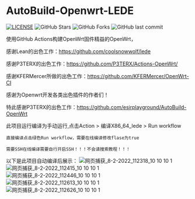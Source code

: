 # AutoBuild-Openwrt-LEDE

[![LICENSE](https://img.shields.io/github/license/mashape/apistatus.svg?style=flat&logo=github&label=LICENSE)](https://github.com/lunseil/AutoBuild-LEDE/blob/main/LICENSE)
![GitHub Stars](https://img.shields.io/github/stars/lunseil/AutoBuild-LEDE.svg?style=flat&logo=appveyor&label=Stars&logo=github)
![GitHub Forks](https://img.shields.io/github/forks/lunseil/AutoBuild-LEDE.svg?style=flat&logo=appveyor&label=Forks&logo=github)
![GitHub last commit](https://img.shields.io/github/last-commit/lunseil/AutoBuild-LEDE?label=Latest%20Commit&logo=github)

使用GitHub Actions构建OpenWrt固件精益的OpenWrt，

感谢Lean的出色工作：https://github.com/coolsnowwolf/lede

感谢P3TERX的出色工作：https://github.com/P3TERX/Actions-OpenWrt/

感谢KFERMercer所做的出色工作：https://github.com/KFERMercer/OpenWrt-CI

感谢为Openwrt开发各类出色插件的作者们！

特此感谢P3TERX的出色工作：https://github.com/esirplayground/AutoBuild-OpenWrt

此项目运行编译为手动运行,点击Action > 编译X86_64_lede > Run workflow 
 
    直接编译点击绿色Run workflow，需要在线编译修改flase为true
    
    需要SSH在线编译需要自行开启SSH！！！不会请搜索教程！！！

以下是此项目自动编译后展示：
![网页捕获_8-2-2022_112318_10 10 10 1](https://user-images.githubusercontent.com/19170650/152912488-38b54e1c-15d5-47b1-a4a3-0eab2c5b0a16.jpeg)
![网页捕获_8-2-2022_112415_10 10 10 1](https://user-images.githubusercontent.com/19170650/152912502-79a4a92c-907b-4a61-ae97-46cf5517ed76.jpeg)
![网页捕获_8-2-2022_112446_10 10 10 1](https://user-images.githubusercontent.com/19170650/152912508-888ea7a1-0bb6-4482-8d97-6d03b441d777.jpeg)
![网页捕获_8-2-2022_112613_10 10 10 1](https://user-images.githubusercontent.com/19170650/152912513-09e60bf4-4255-492a-8f6d-11a9e4052e95.jpeg)
![网页捕获_8-2-2022_112626_10 10 10 1](https://user-images.githubusercontent.com/19170650/152912522-b9c63a49-bb11-43c6-b973-5217b02b5f70.jpeg)
